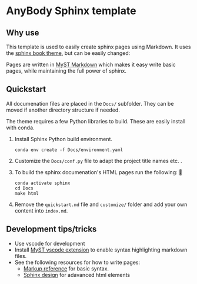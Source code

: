 # AnyBody Sphinx template

## Why use

<!-- start sphinx snippet -->

This template is used to easily create sphinx pages using Markdown. It uses the [sphinx book theme](https://sphinx-book-theme.readthedocs.io/), but can be easily changed:

Pages are written in [MyST Markdown](https://myst-parser.readthedocs.io/en/latest/) which makes it easy write basic
pages, while maintaining the full power of sphinx. 

<!-- end sphinx snippet -->


## Quickstart


<!-- start quickstart -->

All documenation files are placed in the `Docs/` subfolder. They can be moved if another directory structure if needed. 

The theme requires a few Python libraries to build. These are easily install with 
conda.

1. Install Sphinx Python build environment.

   ```text
   conda env create -f Docs/environment.yaml
   ```

2. Customize the `Docs/conf.py` file to adapt the project title names etc. .

3. To build the sphinx documenation's HTML pages run the following: 🎉

   ```
   conda activate sphinx
   cd Docs
   make html
   ```

4. Remove the `quickstart.md` file and `customize/` folder and add your own content into `index.md`. 

<!-- end quickstart -->


## Development tips/tricks

* Use vscode for development
* Install [MyST vscode extension](https://marketplace.visualstudio.com/items?itemName=ExecutableBookProject.myst-highlight) to enable syntax highlighting markdown files. 
* See the following resources for how to write pages:
  - [Markup reference](https://pradyunsg.me/furo/reference/) for basic syntax.
  - [Sphinx design](https://sphinx-design.readthedocs.io/en/furo-theme/) for adavanced html elements